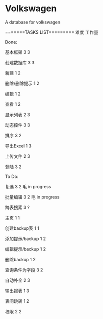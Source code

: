 Volkswagen
==========

A database for volkswagen

=======TASKS LIST=========
             难度 工作量
             
Done:

基本框架	    3	3

创建数据库	    3	3

新建	    1	2

删除/删除提示    1	2

编辑	    1	2

查看	    1	2

显示列表	    2	3

动态控件	    3	3

排序	    3	2

导出Excel	    1	3

上传文件	    2	3

登陆	    3	2




To Do:

复选	    3	2   毛  in progress

批量编辑	    3	2   毛  in progress

跨表搜索	    3	?

主页             1        1

创建backup表	    1	1

添加提示/backup  1	2

编辑提示/backup  1	2

删除backup	    1	2

查询条件为字段   3	2

自动补全	    2	3

输出报表	    1	3

表间跳转	    1	2

权限	    2	2
